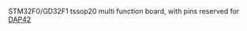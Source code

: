 STM32F0/GD32F1 tssop20 multi function board, with pins reserved for [DAP42](https://github.com/devanlai/dap42)
